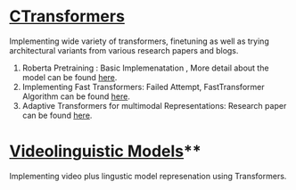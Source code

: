 # [CTransformers](https://github.com/CCsaurabh/CTransformers/)

Implementing wide variety of transformers, finetuning as well as trying architectural variants from various research papers and blogs.

1. Roberta Pretraining : Basic Implemenatation , More detail about the model can be found [here](https://huggingface.co/transformers/model_doc/roberta.html). 
2. Implementing Fast Transformers: Failed Attempt, FastTransformer Algorithm can be found [here](https://github.com/CCsaurabh/fast-transformer-pytorch).
3. Adaptive Transformers for multimodal Representations: Research paper can be found [here](https://arxiv.org/abs/2005.07486).

# [Videolinguistic Models](https://github.com/CCsaurabh/CTransformers/)**
Implementing video plus lingustic model represenation using Transformers.
